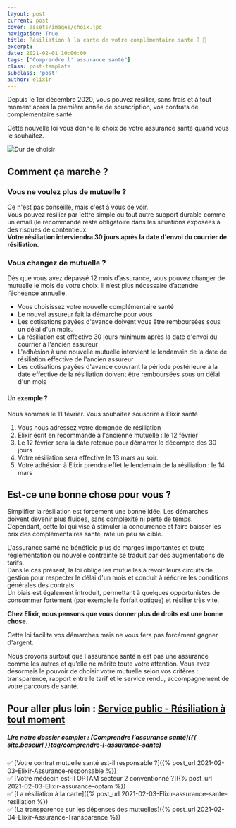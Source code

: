 ```yaml
---
layout: post
current: post
cover: assets/images/choix.jpg
navigation: True
title: Résiliation à la carte de votre complémentaire santé ? 👀
excerpt: 
date: 2021-02-01 10:00:00
tags: ["Comprendre l' assurance santé"]
class: post-template
subclass: 'post'
author: elixir
---
```


Depuis le 1er décembre 2020, vous pouvez résilier, sans frais et à tout moment après la première année de souscription, vos contrats de complémentaire santé.

Cette nouvelle loi vous donne le choix de votre assurance santé quand vous le souhaitez.

![Dur de choisir]( https://live.staticflickr.com/5220/5497762688_1590cb1de7_b.jpg)

## Comment ça marche ?

### Vous ne voulez plus de mutuelle ?

Ce n'est pas conseillé, mais c'est à vous de voir.  
Vous pouvez résilier par lettre simple ou tout autre support durable comme un email (le recommandé reste obligatoire dans les situations exposées à des risques de contentieux.  
**Votre résiliation interviendra 30 jours après la date d'envoi du courrier de résiliation.**

### Vous changez de mutuelle ?

Dès que vous avez dépassé 12 mois d’assurance, vous pouvez changer de mutuelle le mois de votre choix. Il n’est plus nécessaire d’attendre l’échéance annuelle. 
-	Vous choisissez votre nouvelle complémentaire santé
-	Le nouvel assureur fait la démarche pour vous
-	Les cotisations payées d'avance doivent vous être remboursées sous un délai d'un mois.
- La résiliation est effective 30  jours minimum après la date d'envoi du courrier à l'ancien assureur
- L'adhésion à une nouvelle mutuelle intervient le lendemain de la date de résiliation effective de l'ancien assureur
- Les cotisations payées d'avance couvrant la période postérieure à la date effective de la résiliation doivent être remboursées sous un délai d'un mois 

#### Un exemple  ?

Nous sommes le 11 février. 
Vous souhaitez souscrire à Elixir santé 

1. Vous nous adressez votre demande de résiliation 
2. Elixir écrit en recommandé à l'ancienne mutuelle : le 12 février
3. Le 12 février sera la date retenue pour démarrer le décompte des 30 jours
4. Votre résiliation sera effective le 13 mars au soir. 
5. Votre adhésion à Elixir prendra effet le lendemain de la résiliation : le 14 mars 

## Est-ce une bonne chose pour vous ?

Simplifier la résiliation est forcément une bonne idée. Les démarches doivent devenir plus fluides, sans complexité ni perte de temps.  
Cependant, cette loi qui vise à stimuler la concurrence et faire baisser les prix des complémentaires santé, rate un peu sa cible.   

L'assurance santé ne bénéficie plus de marges importantes et toute réglementation ou nouvelle contrainte se traduit par des augmentations de tarifs.  
Dans le cas présent, la loi oblige les mutuelles à revoir leurs circuits de gestion pour respecter le délai d'un mois et conduit à réécrire les conditions générales des contrats.   
Un biais est également introduit, permettant à quelques opportunistes de consommer fortement (par exemple le forfait optique) et résilier très vite.   

**Chez Elixir, nous pensons que vous donner plus de droits est une bonne chose.**

Cette loi facilite vos démarches mais ne vous fera pas forcément gagner d'argent.   

Nous croyons surtout que l'assurance santé n'est pas une assurance comme les autres et qu’elle ne mérite toute votre attention. Vous avez désormais le pouvoir de choisir votre mutuelle selon vos critères : transparence, rapport entre le tarif et le service rendu, accompagnement de votre parcours de santé.


Pour aller plus loin : <a href= "https://www.service-public.fr/particuliers/vosdroits/F20314">Service public - Résiliation à tout moment </a>
---
 
##### Lire notre dossier complet : [Comprendre l’assurance santé]({{ site.baseurl }}tag/comprendre-l-assurance-sante)

✅ [Votre contrat mutuelle santé est-il responsable ?]({% post_url 2021-02-03-Elixir-Assurance-responsable %})  
✅ [Votre médecin est-il OPTAM secteur 2 conventionné ?]({% post_url 2021-02-03-Elixir-assurance-optam %})  
✅ [La résiliation à la carte]({% post_url 2021-02-03-Elixir-assurance-sante-resiliation %})  
✅ [La transparence sur les dépenses des mutuelles]({% post_url 2021-02-04-Elixir-Assurance-Transparence %})  
